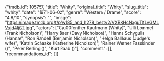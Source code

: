 {"tmdb_id": 105757, "title": "Whity", "original_title": "Whity", "slug_title": "whity", "date": "1971-06-02", "genre": "Western / Drame", "score": "4.8/10", "synopsis": "", "image": "https://image.tmdb.org/t/p/w185_and_h278_bestv2/VXBKHcNxguTKLvGMLVxjd4ljGT.jpg", "actors": ["G\u00fcnther Kaufmann (Whity)", "Ulli Lommel (Frank Nicholson)", "Harry Baer (Davy Nicholson)", "Hanna Schygulla (Hanna)", "Ron Randell (Benjamin Nicholson)", "Helga Ballhaus (Judge's wife)", "Katrin Schaake (Katherine Nicholson)", "Rainer Werner Fassbinder ()", "Peter Berling ()", "Kurt Raab ()"], "comments": [], "recommandations_id": []}